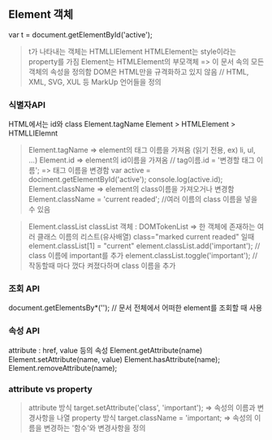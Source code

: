 ## Element 객체

var t = document.getElementById('active');

> t가 나타내는 객체는 HTMLLIElement
> HTMLElement는 style이라는 property를 가짐
> Element는 HTMLElement의 부모객체 => 이 문서 속의 모든 객체의 속성을 정의함
> DOM은 HTML만을 규격화하고 있지 않음 // HTML, XML, SVG, XUL 등 MarkUp 언어들을 정의

### 식별자API

HTML에서는 id와 class
Element.tagName
Element > HTMLElement > HTMLLIElemnt

> Element.tagName => element의 태그 이름을 가져옴 (읽기 전용, ex) li, ul, ...)
> Element.id => element의 id이름을 가져옴 // tag이름.id = '변경할 태그 이름'; => 태그 이름을 변경함
> var active = dociment.getElementById('active');
> console.log(active.id);
> Element.className => element의 class이름을 가져오거나 변경함
> Element.className = 'current readed'; //여러 이름의 class 이름을 넣을 수 있음

> Element.classList
> classList 객체 : DOMTokenList => 한 객체에 존재하는 여러 클래스 이름의 리스트(유사배열)
> class="marked current readed" 일때
> element.classList[1] = "current"
> element.classList.add('important'); // class 이름에 important를 추가
> element.classList.toggle('important'); // 작동할때 마다 껐다 켜졌다하며 class 이름을 추가

### 조회 API

document.getElementsBy\*(''); // 문서 전체에서 어떠한 element를 조회할 때 사용

### 속성 API

attribute : href, value 등의 속성
Element.getAttribute(name)
Element.setAttribute(name, value)
Element.hasAttribute(name);
Element.removeAttribute(name);

### attribute vs property

> attribute 방식
> target.setAttribute('class', 'important');
> => 속성의 이름과 변경사항을 나열
> property 방식
> target.className = 'important;
> => 속성의 이름을 변경하는 '함수'와 변경사항을 정의
